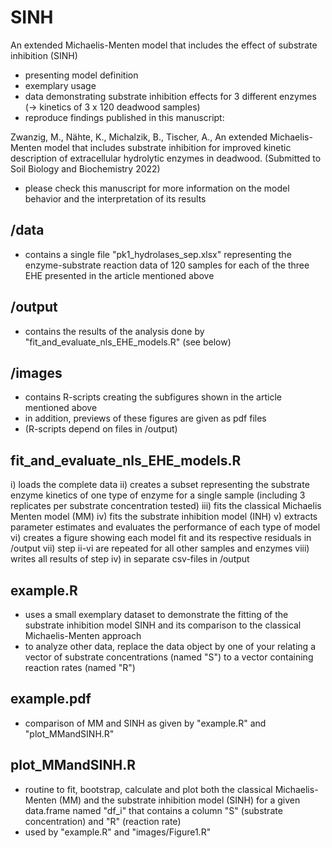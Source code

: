 # SINH
An extended Michaelis-Menten model that includes the effect of substrate inhibition (SINH)
* presenting model definition
* exemplary usage
* data demonstrating substrate inhibition effects for 3 different enzymes (-> kinetics of 3 x 120 deadwood samples)
* reproduce findings published in this manuscript:

Zwanzig, M., Nähte, K., Michalzik, B., Tischer, A., An extended Michaelis-Menten model that includes substrate inhibition for improved kinetic description of extracellular hydrolytic enzymes in deadwood. (Submitted to Soil Biology and Biochemistry 2022)
* please check this manuscript for more information on the model behavior and the interpretation of its results

## /data
* contains a single file "pk1_hydrolases_sep.xlsx" representing the enzyme-substrate reaction data of 120 samples for each of the three EHE presented in the article mentioned above

## /output
* contains the results of the analysis done by "fit_and_evaluate_nls_EHE_models.R" (see below)

## /images
* contains R-scripts creating the subfigures shown in the article mentioned above
* in addition, previews of these figures are given as pdf files
* (R-scripts depend on files in /output)

## fit_and_evaluate_nls_EHE_models.R
i) loads the complete data
ii) creates a subset representing the substrate enzyme kinetics of one type of enzyme for a single sample (including 3 replicates per substrate concentration tested)
iii) fits the classical Michaelis Menten model (MM)
iv) fits the substrate inhibition model (INH)
v) extracts parameter estimates and evaluates the performance of each type of model
vi) creates a figure showing each model fit and its respective residuals in /output
vii) step ii-vi are repeated for all other samples and enzymes
viii) writes all results of step iv) in separate csv-files in /output

## example.R
* uses a small exemplary dataset to demonstrate the fitting of the substrate inhibition model SINH and its comparison to the classical Michaelis-Menten approach
* to analyze other data, replace the data object by one of your relating a vector of substrate concentrations (named "S") to a vector containing reaction rates (named "R")

## example.pdf
* comparison of MM and SINH as given by "example.R" and "plot_MMandSINH.R"

## plot_MMandSINH.R
* routine to fit, bootstrap, calculate and plot both the classical Michaelis-Menten (MM) and the substrate inhibition model (SINH) for a given data.frame named "df_i" that contains a column "S" (substrate concentration) and "R" (reaction rate)
* used by "example.R" and "images/Figure1.R"
